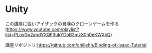 # Unity
この講座に従いアイザックの冒険のクローンゲームを作る(https://www.youtube.com/playlist?list=PLosGp2abdYXQF3ukYDoB3mzX0h0eKWXkQ)

講座リポジトリ:https://github.com/chillehh/Binding-of-Isaac-Tutorial
